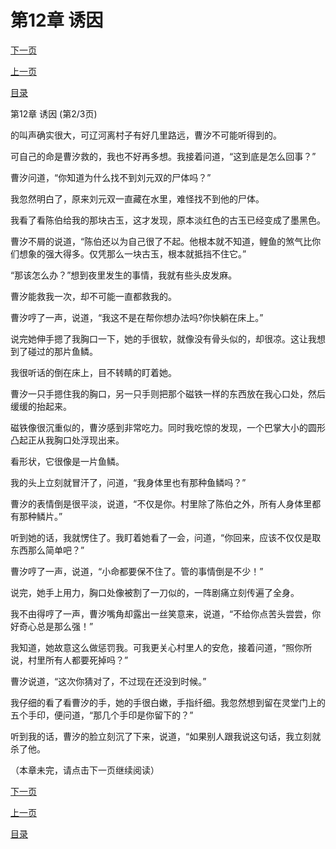 <h1>第12章    诱因</h1>
            <div><p><a href="./0035_%E7%AC%AC12%E7%AB%A0_%E8%AF%B1%E5%9B%A0.md">下一页</a></p><p><a href="./0033_%E7%AC%AC12%E7%AB%A0_%E8%AF%B1%E5%9B%A0.md">上一页</a></p><p><a href="../">目录</a></p></div>
            <div><p>第12章    诱因 (第2/3页)</p><p>的叫声确实很大，可辽河离村子有好几里路远，曹汐不可能听得到的。</p><p>可自己的命是曹汐救的，我也不好再多想。我接着问道，“这到底是怎么回事？”</p><p>曹汐问道，“你知道为什么找不到刘元双的尸体吗？”</p><p>我忽然明白了，原来刘元双一直藏在水里，难怪找不到他的尸体。</p><p>我看了看陈伯给我的那块古玉，这才发现，原本淡红色的古玉已经变成了墨黑色。</p><p>曹汐不屑的说道，“陈伯还以为自己很了不起。他根本就不知道，鲤鱼的煞气比你们想象的强大得多。仅凭那么一块古玉，根本就抵挡不住它。”</p><p>“那该怎么办？”想到夜里发生的事情，我就有些头皮发麻。</p><p>曹汐能救我一次，却不可能一直都救我的。</p><p>曹汐哼了一声，说道，“我这不是在帮你想办法吗?你快躺在床上。”</p><p>说完她伸手摁了我胸口一下，她的手很软，就像没有骨头似的，却很凉。这让我想到了碰过的那片鱼鳞。</p><p>我很听话的倒在床上，目不转睛的盯着她。</p><p>曹汐一只手摁住我的胸口，另一只手则把那个磁铁一样的东西放在我心口处，然后缓缓的抬起来。</p><p>磁铁像很沉重似的，曹汐感到非常吃力。同时我吃惊的发现，一个巴掌大小的圆形凸起正从我胸口处浮现出来。</p><p>看形状，它很像是一片鱼鳞。</p><p>我的头上立刻就冒汗了，问道，“我身体里也有那种鱼鳞吗？”</p><p>曹汐的表情倒是很平淡，说道，“不仅是你。村里除了陈伯之外，所有人身体里都有那种鳞片。”</p><p>听到她的话，我就愣住了。我盯着她看了一会，问道，“你回来，应该不仅仅是取东西那么简单吧？”</p><p>曹汐哼了一声，说道，“小命都要保不住了。管的事情倒是不少！”</p><p>说完，她手上用力，胸口处像被割了一刀似的，一阵剧痛立刻传遍了全身。</p><p>我不由得哼了一声，曹汐嘴角却露出一丝笑意来，说道，“不给你点苦头尝尝，你好奇心总是那么强！”</p><p>我知道，她故意这么做惩罚我。可我更关心村里人的安危，接着问道，“照你所说，村里所有人都要死掉吗？”</p><p>曹汐说道，“这次你猜对了，不过现在还没到时候。”</p><p>我仔细的看了看曹汐的手，她的手很白嫩，手指纤细。我忽然想到留在灵堂门上的五个手印，便问道，“那几个手印是你留下的？”</p><p>听到我的话，曹汐的脸立刻沉了下来，说道，“如果别人跟我说这句话，我立刻就杀了他。</p><p>（本章未完，请点击下一页继续阅读）</p></div>
            <div><p><a href="./0035_%E7%AC%AC12%E7%AB%A0_%E8%AF%B1%E5%9B%A0.md">下一页</a></p><p><a href="./0033_%E7%AC%AC12%E7%AB%A0_%E8%AF%B1%E5%9B%A0.md">上一页</a></p><p><a href="../">目录</a></p></div>